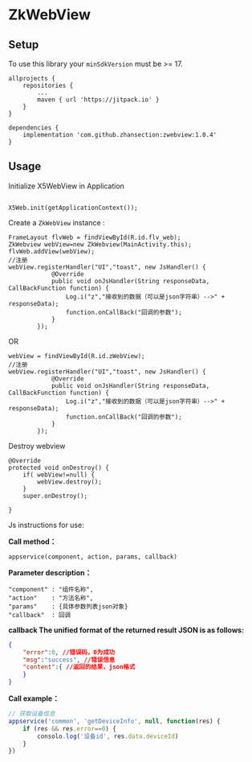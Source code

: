 # ZkWebView

## Setup

To use this library your `minSdkVersion` must be >= 17.

```
allprojects {
    repositories {
        ...
        maven { url 'https://jitpack.io' }
    }
}

dependencies {
    implementation 'com.github.zhansection:zwebview:1.0.4'
}
```

## Usage

Initialize X5WebView in Application

```

X5Web.init(getApplicationContext());

```

Create a `ZkWebView` instance :

```
FrameLayout flvWeb = findViewById(R.id.flv_web);
ZkWebview webView=new ZkWebview(MainActivity.this);
flvWeb.addView(webView);
//注册
webView.registerHandler("UI","toast", new JsHandler() {
            @Override
            public void onJsHandler(String responseData, CallBackFunction function) {
            	Log.i("z","接收到的数据（可以是json字符串）-->" + responseData);
            	function.onCallBack("回调的参数");
            }
        });
```

OR

```
webView = findViewById(R.id.zWebView);
//注册
webView.registerHandler("UI","toast", new JsHandler() {
            @Override
            public void onJsHandler(String responseData, CallBackFunction function) {
            	Log.i("z","接收到的数据（可以是json字符串）-->" + responseData);
            	function.onCallBack("回调的参数");
            }
        });
```


Destroy webview

```
@Override
protected void onDestroy() {
    if( webView!=null) {
        webView.destroy();
    }
    super.onDestroy();

}
```

Js instructions for use:

**Call method：**

```
appservice(component, action, params, callback)
```

**Parameter description：**

```
"component" : "组件名称",
"action"    : "方法名称",
"params"    : {具体参数列表json对象}
"callback"  : 回调
```

**callback  The unified format of the returned result JSON is as follows:**

```json
{
    "error":0, //错误码，0为成功
    "msg":"success", //错误信息
    "content":{ //返回的结果，json格式
    }
}
```

**Call example：**

```javascript
// 获取设备信息
appservice('common', 'getDeviceInfo', null, function(res) {
    if (res && res.error==0) {
        consolo.log('设备id', res.data.deviceId)
    }
})
```

